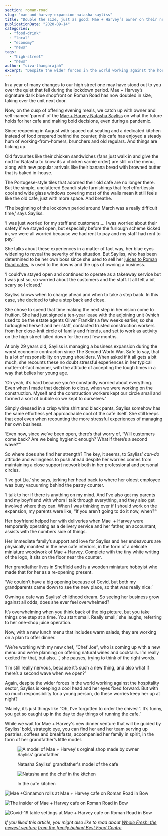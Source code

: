 ```yaml
---
section: roman-road
slug: "mae-and-harvey-expansion-natasha-sayliss"
title: "Double the size, just as good: Mae + Harvey’s owner on their new expansion"
publicationDate: "2020-09-14"
categories: 
  - "food-drink"
  - "local"
  - "economy"
  - "news"
tags: 
  - "high-street"
  - "news"
author: "siva-thangarajah"
excerpt: "Despite the wider forces in the world working against the hospitality sector, Sayliss is keeping a cool head and her eyes fixed forward. But with so much responsibility for a young person, do these worries keep her up at night?"
---
```


In a year of many changes to our high street one may have stood out to you over the quiet that fell during the lockdown period. Mae + Harvey’s signature dark blue shopfront on Roman Road has now doubled in size, taking over the unit next door.

Now, on the cusp of offering evening meals, we catch up with owner and self-named ‘parent’ of the [Mae + Harvey Natasha Sayliss](https://romanroadlondon.com/mae-and-harvey-cafe/) on what the future holds for her cafe and making bold decisions, even during a pandemic.

Since reopening in August with spaced out seating and a dedicated kitchen instead of food prepared behind the counter, this cafe has enjoyed a steady hum of working-from-homers, brunchers and old regulars. And things are ticking up.

Old favourites like their chicken sandwiches (fans just walk in and give the nod for Natasha to know its a chicken sarnie order) are still on the menu, along with new popular arrivals like their banana bread with browned butter that is baked in-house. 

The Portugese-style tiles that adorned their old cafe are no longer there. But the simple, uncluttered Scandi-style furnishings that feel effortlessly cool and wide glass windows covering most of the walls mean it still feels like the old cafe, just with more space. And breathe.

‘The beginning of the lockdown period around March was a really difficult time,’ says Sayliss.

‘I was just worried for my staff and customers.... I was worried about their safety if we stayed open, but especially before the furlough scheme kicked in, we were all worried because we had rent to pay and my staff had rent to pay.’

She talks about these experiences in a matter of fact way, her blue eyes widening to reveal the severity of the situation. But Sayliss, who has been determined to be her own boss since she used to sell her [juices to Roman Road cafes](https://romanroadlondon.com/mae-and-harvey-healthy-recipe-juices/), is used to the downs and the ups of owning a business. 

‘I could’ve stayed open and continued to operate as a takeaway service but I was just so, so worried about the customers and the staff. It all felt a bit scary so I closed.’

Sayliss knows when to charge ahead and when to take a step back. In this case, she decided to take a step back and close.

She chose to spend that time making the next step in her vision come to fruition. She had just signed a ten-year lease with the adjoining unit (which used to be the estate agents Oliver Franklin) a few weeks earlier, so she furloughed herself and her staff, contacted trusted construction workers from her close-knit circle of family and friends, and set to work as activity on the high street lulled down for the next few months. 

At only 29 years old, Sayliss is managing a business expansion during the worst economic contraction since The Second World War. Safe to say, that is a lot of responsibility on young shoulders. When asked if it all gets a bit much, she recounts these no doubt stressful experiences in her typical matter-of-fact manner, with the attitude of accepting the tough times in a way that belies her young age. 

‘Oh yeah, it’s hard because you’re constantly worried about everything. Even when I made that decision to close, when we were working on the construction. Myself and the construction workers kept our circle small and formed a sort of bubble so we kept to ourselves.’

Simply dressed in a crisp white shirt and black pants, Sayliss somehow has the same effortless yet approachable cool of the cafe itself. She still keeps that cool even when recounting the more stressful experiences of managing her own business.

‘Even now, since we’ve been open, there’s that worry of, “Will customers come back? Are we being hygienic enough? What if there’s a second wave?”'

So where does she find her strength? The key, it seems, to Sayliss’ _can-do_ attitude and willingness to push ahead despite her worries comes from maintaining a close support network both in her professional and personal circles. 

‘I’ve got Lia,’ she says, jerking her head back to where her oldest employee was busy vacuuming behind the pastry counter. 

‘I talk to her if there is anything on my mind. And I’ve also got my parents and my boyfriend with whom I talk through everything, and they also get involved where they can. When I was thinking over if I should work on the expansion, my parents were like, “If you aren’t going to do it now, when?”’

Her boyfriend helped her with deliveries when Mae  + Harvey were temporarily operating as a delivery service and her father, an accountant, assists with the numbers side of things.

Her immediate family’s support and love for Sayliss and her endeavours are physically manifest in the new cafe interiors, in the form of a delicate miniature woodwork of Mae + Harvey. Complete with the tiny white writing of the logo, it sits on the floor near the counter. 

Her grandfather lives in Sheffield and is a wooden miniature hobbyist who made that for her as a re-opening present. 

‘We couldn’t have a big opening because of Covid, but both my grandparents came down to see the new place, so that was really nice.’

Owning a cafe was Sayliss’ childhood dream. So seeing her business grow against all odds, does she ever feel overwhelmed?

It’s overwhelming when you think back of the big picture, but you take things one step at a time. You start small. Really small,’ she laughs, referring to her one-shop juice operation. 

Now, with a new lunch menu that includes warm salads, they are working on a plan to offer dinner. 

‘We’re working with my new chef, “Chef Joe”, who is coming up with a new menu and we’re planning on offering natural wines and cocktails. I’m really excited for that, but also…’, she pauses, trying to think of the right words. 

‘I’m still really nervous, because it’s such a new thing, and also what if there’s a second wave when we open?’

Again, despite the wider forces in the world working against the hospitality sector, Sayliss is keeping a cool head and her eyes fixed forward. But with so much responsibility for a young person, do these worries keep her up at night?

‘Mainly, it’s just things like “Oh, I’ve forgotten to order the chives!”. It’s funny, you get so caught up in the day to day things of running the cafe.’

While we wait for Mae + Harvey's new dinner venture that will be guided by Sayliss’ bold, strategic eye, you can find her and her team serving up pastries, coffees and breakfasts, accompanied her family in spirit, in the form of her grandfather’s little model. 

<figure>

![A model of Mae + Harvey's orginal shop made by owner Sayliss' grandfather](/images/Mae-Harvey-Roman-Road-Bow-4-1024x683.jpg)

<figcaption>

Natasha Sayliss' grandfather's model of the cafe

</figcaption>

</figure>

<figure>

![Natasha and the chef in the kitchen](/images/Mae-Harvey-Roman-Road-Bow-8-1024x683.jpg)

<figcaption>

In the cafe kitchen

</figcaption>

</figure>

![Mae +Cinnamon rolls at Mae + Harvey cafe on Roman Road in Bow](/images/Mae-Harvey-Roman-Road-Bow-2-1024x683.jpg)

![The insider of Mae + Harvey cafe on Roman Road in Bow](/images/Mae-Harvey-Roman-Road-Bow-3-1024x683.jpg)

![Covid-19 table settings at Mae + Harvey cafe on Roman Road in Bow](/images/Mae-Harvey-Roman-Road-Bow-1-1024x683.jpg)

_If you liked this article, you might also like to read about_ [_Whole Fresh: the newest venture from the family behind Best Food Centre_](https://romanroadlondon.com/whole-fresh-roman-road-bow-opens/)_._
